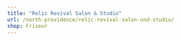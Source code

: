 ```yaml
---
title: "Relic Revival Salon & Studio"
url: /north-providence/relic-revival-salon-und-studio/
shop: Friseur
---
```

